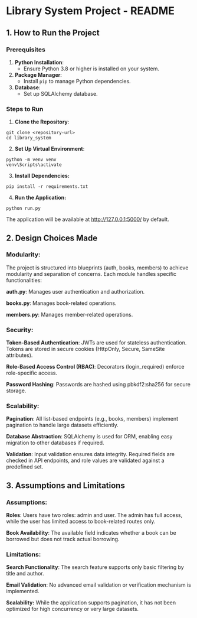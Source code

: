 # Library System Project - README

## 1. How to Run the Project

### Prerequisites
1. **Python Installation**:
   - Ensure Python 3.8 or higher is installed on your system.
2. **Package Manager**:
   - Install `pip` to manage Python dependencies.
3. **Database**:
   - Set up SQLAlchemy database.
     
### Steps to Run

1. **Clone the Repository**:
````
git clone <repository-url>
cd library_system
````
2. **Set Up Virtual Environment**:
````
python -m venv venv
venv\Scripts\activate
````
3. **Install Dependencies:**
````
pip install -r requirements.txt
````
4. **Run the Application:**
````
python run.py
````
The application will be available at http://127.0.0.1:5000/ by default.

## 2. Design Choices Made

### Modularity:

The project is structured into blueprints (auth, books, members) to achieve modularity and separation of concerns. Each module handles specific functionalities:

**auth.py**: Manages user authentication and authorization.

**books.py**: Manages book-related operations.

**members.py**: Manages member-related operations.

### Security:

**Token-Based Authentication**: JWTs are used for stateless authentication. Tokens are stored in secure cookies (HttpOnly, Secure, SameSite attributes).

**Role-Based Access Control (RBAC)**: Decorators (login_required) enforce role-specific access.

**Password Hashing**: Passwords are hashed using pbkdf2:sha256 for secure storage.

### Scalability:

**Pagination**: All list-based endpoints (e.g., books, members) implement pagination to handle large datasets efficiently.

**Database Abstraction**: SQLAlchemy is used for ORM, enabling easy migration to other databases if required.

**Validation**: Input validation ensures data integrity. Required fields are checked in API endpoints, and role values are validated against a predefined set.


## 3. Assumptions and Limitations

### Assumptions:

**Roles**: Users have two roles: admin and user. The admin has full access, while the user has limited access to book-related routes only.

**Book Availability**: The available field indicates whether a book can be borrowed but does not track actual borrowing.

### Limitations:

**Search Functionality**: The search feature supports only basic filtering by title and author.

**Email Validation**: No advanced email validation or verification mechanism is implemented.

**Scalability:** While the application supports pagination, it has not been optimized for high concurrency or very large datasets.

